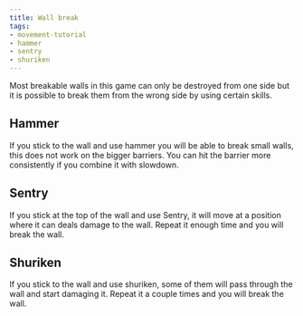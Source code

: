 ```yaml
---
title: Wall break
tags:
- movement-tutorial
- hammer
- sentry
- shuriken
---
```


Most breakable walls in this game can only be destroyed from one side but it is possible to break them from the wrong side by using certain skills.

## Hammer

If you stick to the wall and use hammer you will be able to break small walls, this does not work on the bigger barriers.
You can hit the barrier more consistently if you combine it with slowdown.

<youtube-video id="3jVJEs8DfqQ"></youtube-video>

## Sentry

If you stick at the top of the wall and use Sentry, it will move at a position where it can deals damage to the wall. Repeat it enough time and you will break the wall.

<youtube-video id="U7oZhL2jEFM"></youtube-video>

## Shuriken

If you stick to the wall and use shuriken, some of them will pass through the wall and start damaging it. Repeat it a couple times and you will break the wall.

<youtube-video id="cEyss2gINIg"></youtube-video>
